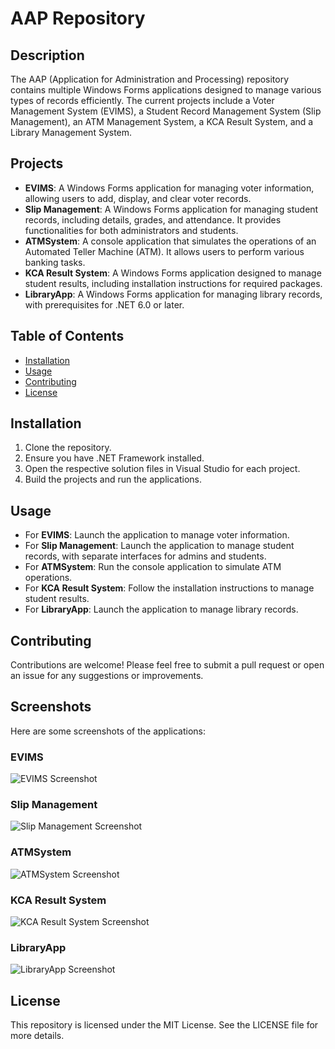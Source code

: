 # AAP Repository

## Description

The AAP (Application for Administration and Processing) repository contains multiple Windows Forms applications designed to manage various types of records efficiently. The current projects include a Voter Management System (EVIMS), a Student Record Management System (Slip Management), an ATM Management System, a KCA Result System, and a Library Management System.

## Projects

- **EVIMS**: A Windows Forms application for managing voter information, allowing users to add, display, and clear voter records.
- **Slip Management**: A Windows Forms application for managing student records, including details, grades, and attendance. It provides functionalities for both administrators and students.
- **ATMSystem**: A console application that simulates the operations of an Automated Teller Machine (ATM). It allows users to perform various banking tasks.
- **KCA Result System**: A Windows Forms application designed to manage student results, including installation instructions for required packages.
- **LibraryApp**: A Windows Forms application for managing library records, with prerequisites for .NET 6.0 or later.

## Table of Contents

- [Installation](#installation)
- [Usage](#usage)
- [Contributing](#contributing)
- [License](#license)

## Installation

1. Clone the repository.
2. Ensure you have .NET Framework installed.
3. Open the respective solution files in Visual Studio for each project.
4. Build the projects and run the applications.

## Usage

- For **EVIMS**: Launch the application to manage voter information.
- For **Slip Management**: Launch the application to manage student records, with separate interfaces for admins and students.
- For **ATMSystem**: Run the console application to simulate ATM operations.
- For **KCA Result System**: Follow the installation instructions to manage student results.
- For **LibraryApp**: Launch the application to manage library records.

## Contributing

Contributions are welcome! Please feel free to submit a pull request or open an issue for any suggestions or improvements.

## Screenshots

Here are some screenshots of the applications:

### EVIMS

![EVIMS Screenshot](path_to_evims_screenshot.png)

### Slip Management

![Slip Management Screenshot](path_to_slip_management_screenshot.png)

### ATMSystem

![ATMSystem Screenshot](path_to_atmsystem_screenshot.png)

### KCA Result System

![KCA Result System Screenshot](path_to_kcaresult_screenshot.png)

### LibraryApp

![LibraryApp Screenshot](path_to_libraryapp_screenshot.png)

## License

This repository is licensed under the MIT License. See the LICENSE file for more details.
